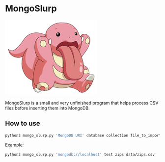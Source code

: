# MongoSlurp

![MongoSlurp Logo](images/lickitung.gif)

MongoSlurp is a small and very unfinished program that helps process CSV files before inserting them into MongoDB.

## How to use

```sh
python3 mongo_slurp.py 'MongoDB URI' database collection file_to_import.csv
```

Example: 

```sh
python3 mongo_slurp.py 'mongodb://localhost' test zips data/zips.csv
```
